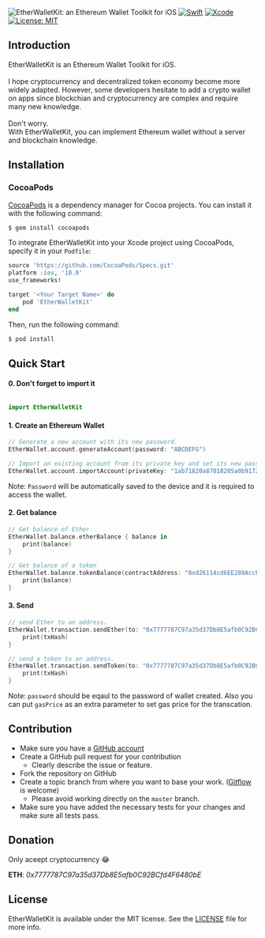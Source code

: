![EtherWalletKit: an Ethereum Wallet Toolkit for iOS](https://i.imgur.com/Qyva4AF.png)
[![Swift](https://img.shields.io/badge/Swift-4.1-orange.svg)](https://swift.org)
[![Xcode](https://img.shields.io/badge/Xcode-9.4-blue.svg)](https://developer.apple.com/xcode)
[![License: MIT](https://img.shields.io/badge/License-MIT-yellow.svg)](https://opensource.org/licenses/MIT)

## Introduction

EtherWalletKit is an Ethereum Wallet Toolkit for iOS.<br><br>
I hope cryptocurrency and decentralized token economy become more widely adapted.
However, some developers hesitate to add a crypto wallet on apps since blockchian and cryptocurrency are complex and require many new knowledge. <br><br>
Don't worry. <br>With EtherWalletKit, you can implement Ethereum wallet without a server and blockchain knowledge.

## Installation

### CocoaPods

[CocoaPods](https://cocoapods.org) is a dependency manager for Cocoa projects. You can install it with the following command:

```bash
$ gem install cocoapods
```

To integrate EtherWalletKit into your Xcode project using CocoaPods, specify it in your `Podfile`:

```ruby
source 'https://github.com/CocoaPods/Specs.git'
platform :ios, '10.0'
use_frameworks!

target '<Your Target Name>' do
    pod 'EtherWalletKit'
end
```

Then, run the following command:

```bash
$ pod install
```


## Quick Start

#### 0. Don't forget to import it

``` swift

import EtherWalletKit

```

#### 1. Create an Ethereum Wallet

```swift
// Generate a new account with its new password.
EtherWallet.account.generateAccount(password: "ABCDEFG")

// Import an existing account from its private key and set its new password.
EtherWallet.account.importAccount(privateKey: "1ab71820a87018205a0b9172530ae3910db8a0f0a9f0d92238, password: "ABCDEFG")
```

Note: ```Password``` will be automatically saved to the device and it is required to access the wallet.

#### 2. Get balance

```swift
// Get balance of Ether
EtherWallet.balance.etherBalance { balance in
    print(balance)
}

// Get balance of a token
EtherWallet.balance.tokenBalance(contractAddress: "0xd26114cd6EE289AccF82350c8d8487fedB8A0C07") { balance in
    print(balance)
}
```

#### 3. Send

```swift
// send Ether to an address.
EtherWallet.transaction.sendEther(to: "0x7777787C97a35d37Db8E5afb0C92BCfd4F6480bE", amount: "1.5", password: "ABCDEFG") { txHash in
    print(txHash)
}

// send a token to an address.
EtherWallet.transaction.sendToken(to: "0x7777787C97a35d37Db8E5afb0C92BCfd4F6480bE", contractAddress: "0xd26114cd6EE289AccF82350c8d8487fedB8A0C07", amount: "20", password: "ABCDEFG", decimal: 18) { txHash in
    print(txHash)
}
```

Note: ```password``` should be eqaul to the password of wallet created. Also you can put ```gasPrice``` as an extra parameter to set gas price for the transcation.

## Contribution

* Make sure you have a [GitHub account](https://github.com/signup/free)
* Create a GitHub pull request for your contribution
  * Clearly describe the issue or feature.
* Fork the repository on GitHub
* Create a topic branch from where you want to base your work. ([Gitflow](https://www.atlassian.com/git/tutorials/comparing-workflows/gitflow-workflow) is welcome)
  * Please avoid working directly on the `master` branch.
* Make sure you have added the necessary tests for your changes and make sure all tests pass.


## Donation

Only aceept cryptocurrency :joy: <br>

**ETH**: *0x7777787C97a35d37Db8E5afb0C92BCfd4F6480bE*


## License

EtherWalletKit is available under the MIT license. See the [LICENSE](./LICENSE) file for more info.
